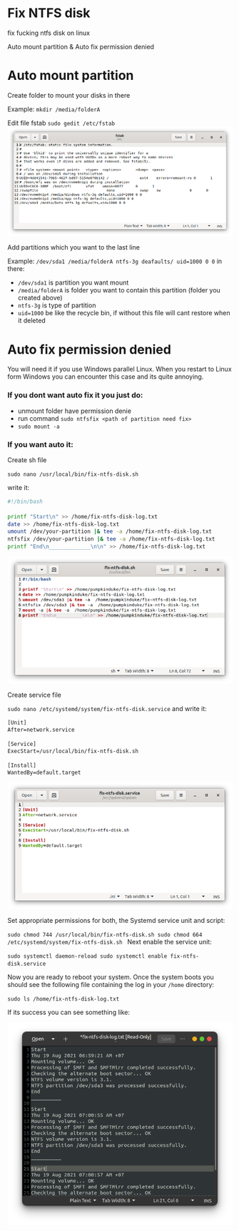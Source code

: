 # Fix NTFS disk
fix fucking ntfs disk on linux

Auto mount partition & Auto fix permission denied
# Auto mount partition

Create folder to mount your disks in there

Example: `mkdir /media/folderA`

Edit file fstab
`sudo gedit /etc/fstab`
![fstab file](/images/fstab.png)

Add partitions which you want to the last line

Example:
`/dev/sda1 /media/folderA ntfs-3g deafaults/ uid=1000 0 0`
in there:
- `/dev/sda1` is partition you want mount
- `/media/folderA` is folder you want to contain this partition (folder you created above)
- `ntfs-3g` is type of partition
- `uid=1000` be like the recycle bin, if without this file will cant restore when it deleted 
# Auto fix permission denied

You will need it if you use Windows parallel Linux. When you restart to Linux form Windows you can encounter this case and its quite annoying.

### If you dont want auto fix it you just do:

- unmount folder have permission denie
- run command `sudo ntfsfix <path of partition need fix>`
- `sudo mount -a`

### If you want auto it:

Create sh file

`sudo nano /usr/local/bin/fix-ntfs-disk.sh`

write it:

``` bash
#!/bin/bash

printf "Start\n" >> /home/fix-ntfs-disk-log.txt
date >> /home/fix-ntfs-disk-log.txt
umount /dev/your-partition |& tee -a /home/fix-ntfs-disk-log.txt
ntfsfix /dev/your-partition |& tee -a /home/fix-ntfs-disk-log.txt
printf "End\n_____________\n\n" >> /home/fix-ntfs-disk-log.txt
```

![sh file](/images/sh-file.png)

Create service file

`sudo nano /etc/systemd/system/fix-ntfs-disk.service`
and write it:
```
[Unit]
After=network.service

[Service]
ExecStart=/usr/local/bin/fix-ntfs-disk.sh

[Install]
WantedBy=default.target
```

![service file](/images/service-file.png)

Set appropriate permissions for both, the Systemd service unit and script:

`sudo chmod 744 /usr/local/bin/fix-ntfs-disk.sh
sudo chmod 664 /etc/systemd/system/fix-ntfs-disk.sh
`
Next enable the service unit:

`sudo systemctl daemon-reload
sudo systemctl enable fix-ntfs-disk.service
`

Now you are ready to reboot your system. Once the system boots you should see the following file containing the log in your `/home`
directory:

`sudo ls /home/fix-ntfs-disk-log.txt`

If its success you can see something like: 

![Log](/images/log.png)
